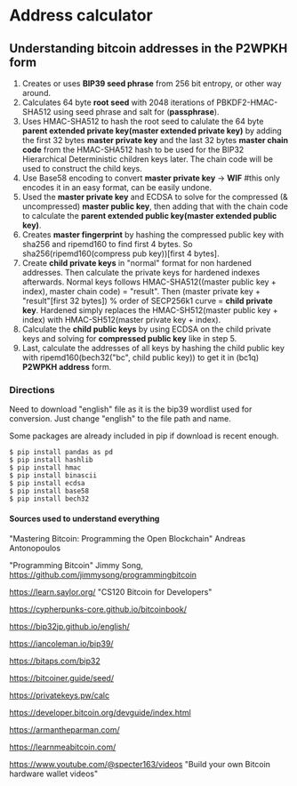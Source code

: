 # Address calculator
## Understanding bitcoin addresses in the P2WPKH form
1. Creates or uses **BIP39 seed phrase** from 256 bit entropy, or other way around.
2. Calculates 64 byte **root seed** with 2048 iterations of PBKDF2-HMAC-SHA512 using seed phrase and salt for (**passphrase**).
3. Uses HMAC-SHA512 to hash the root seed to calulate the 64 byte **parent extended private key(master extended private key)** by adding the first 32 bytes **master private key** and the last 32 bytes **master chain code** from the HMAC-SHA512 hash to be used for the BIP32 Hierarchical Deterministic children keys later.  The chain code will be used to construct the child keys.
4. Use Base58 encoding to convert **master private key** -> **WIF** #this only encodes it in an easy format, can be easily undone.
5. Used the **master private key** and ECDSA to solve for the compressed (& uncompressed) **master public key**, then adding that with the chain code to calculate the **parent extended public key(master extended public key)**.
6. Creates **master fingerprint** by hashing the compressed public key with sha256 and ripemd160 to find first 4 bytes.  So sha256(ripemd160(compress pub key))[first 4 bytes].
7. Create **child private keys** in "normal" format for non hardened addresses.  Then calculate the private keys for hardened indexes afterwards.  Normal keys follows HMAC-SHA512((master public key + index), master chain code) = "result".  Then (master private key + "result"[first 32 bytes]) % order of SECP256k1 curve = **child private key**.  Hardened simply replaces the HMAC-SH512(master public key + index) with HMAC-SH512(master private key + index).
8. Calculate the **child public keys** by using ECDSA on the child private keys and solving for **compressed public key** like in step 5.
9. Last, calculate the addresses of all keys by hashing the child public key with ripemd160(bech32("bc", child public key)) to get it in (bc1q) **P2WPKH address** form.

### Directions
Need to download "english" file as it is the bip39 wordlist used for conversion.  Just change "english" to the file path and name.

Some packages are already included in pip if download is recent enough.

    $ pip install pandas as pd
    $ pip install hashlib
    $ pip install hmac
    $ pip install binascii
    $ pip install ecdsa
    $ pip install base58
    $ pip install bech32

#### Sources used to understand everything
"Mastering Bitcoin: Programming the Open Blockchain" Andreas Antonopoulos

"Programming Bitcoin" Jimmy Song, https://github.com/jimmysong/programmingbitcoin

https://learn.saylor.org/  "CS120 Bitcoin for Developers"

https://cypherpunks-core.github.io/bitcoinbook/

https://bip32jp.github.io/english/

https://iancoleman.io/bip39/

https://bitaps.com/bip32

https://bitcoiner.guide/seed/

https://privatekeys.pw/calc

https://developer.bitcoin.org/devguide/index.html

https://armantheparman.com/

https://learnmeabitcoin.com/

https://www.youtube.com/@specter163/videos  "Build your own Bitcoin hardware wallet videos"
